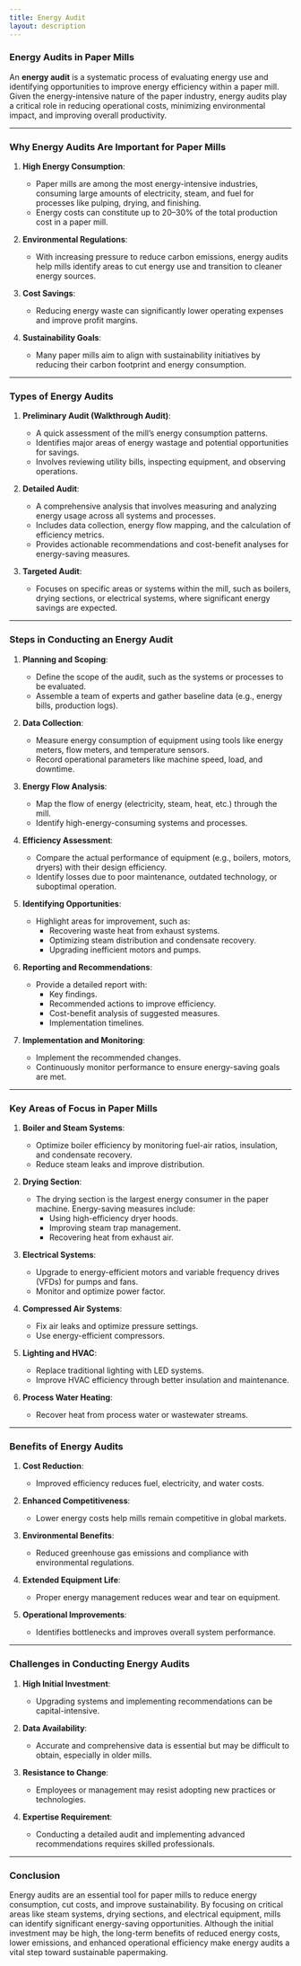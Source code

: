 ```yaml
---
title: Energy Audit
layout: description
---
```


### **Energy Audits in Paper Mills**

An **energy audit** is a systematic process of evaluating energy use and identifying opportunities to improve energy efficiency within a paper mill. Given the energy-intensive nature of the paper industry, energy audits play a critical role in reducing operational costs, minimizing environmental impact, and improving overall productivity.

---

### **Why Energy Audits Are Important for Paper Mills**
1. **High Energy Consumption**:
    - Paper mills are among the most energy-intensive industries, consuming large amounts of electricity, steam, and fuel for processes like pulping, drying, and finishing.
    - Energy costs can constitute up to 20–30% of the total production cost in a paper mill.

2. **Environmental Regulations**:
    - With increasing pressure to reduce carbon emissions, energy audits help mills identify areas to cut energy use and transition to cleaner energy sources.

3. **Cost Savings**:
    - Reducing energy waste can significantly lower operating expenses and improve profit margins.

4. **Sustainability Goals**:
    - Many paper mills aim to align with sustainability initiatives by reducing their carbon footprint and energy consumption.

---

### **Types of Energy Audits**
1. **Preliminary Audit (Walkthrough Audit)**:
    - A quick assessment of the mill’s energy consumption patterns.
    - Identifies major areas of energy wastage and potential opportunities for savings.
    - Involves reviewing utility bills, inspecting equipment, and observing operations.

2. **Detailed Audit**:
    - A comprehensive analysis that involves measuring and analyzing energy usage across all systems and processes.
    - Includes data collection, energy flow mapping, and the calculation of efficiency metrics.
    - Provides actionable recommendations and cost-benefit analyses for energy-saving measures.

3. **Targeted Audit**:
    - Focuses on specific areas or systems within the mill, such as boilers, drying sections, or electrical systems, where significant energy savings are expected.

---

### **Steps in Conducting an Energy Audit**
1. **Planning and Scoping**:
    - Define the scope of the audit, such as the systems or processes to be evaluated.
    - Assemble a team of experts and gather baseline data (e.g., energy bills, production logs).

2. **Data Collection**:
    - Measure energy consumption of equipment using tools like energy meters, flow meters, and temperature sensors.
    - Record operational parameters like machine speed, load, and downtime.

3. **Energy Flow Analysis**:
    - Map the flow of energy (electricity, steam, heat, etc.) through the mill.
    - Identify high-energy-consuming systems and processes.

4. **Efficiency Assessment**:
    - Compare the actual performance of equipment (e.g., boilers, motors, dryers) with their design efficiency.
    - Identify losses due to poor maintenance, outdated technology, or suboptimal operation.

5. **Identifying Opportunities**:
    - Highlight areas for improvement, such as:
        - Recovering waste heat from exhaust systems.
        - Optimizing steam distribution and condensate recovery.
        - Upgrading inefficient motors and pumps.

6. **Reporting and Recommendations**:
    - Provide a detailed report with:
        - Key findings.
        - Recommended actions to improve efficiency.
        - Cost-benefit analysis of suggested measures.
        - Implementation timelines.

7. **Implementation and Monitoring**:
    - Implement the recommended changes.
    - Continuously monitor performance to ensure energy-saving goals are met.

---

### **Key Areas of Focus in Paper Mills**
1. **Boiler and Steam Systems**:
    - Optimize boiler efficiency by monitoring fuel-air ratios, insulation, and condensate recovery.
    - Reduce steam leaks and improve distribution.

2. **Drying Section**:
    - The drying section is the largest energy consumer in the paper machine. Energy-saving measures include:
        - Using high-efficiency dryer hoods.
        - Improving steam trap management.
        - Recovering heat from exhaust air.

3. **Electrical Systems**:
    - Upgrade to energy-efficient motors and variable frequency drives (VFDs) for pumps and fans.
    - Monitor and optimize power factor.

4. **Compressed Air Systems**:
    - Fix air leaks and optimize pressure settings.
    - Use energy-efficient compressors.

5. **Lighting and HVAC**:
    - Replace traditional lighting with LED systems.
    - Improve HVAC efficiency through better insulation and maintenance.

6. **Process Water Heating**:
    - Recover heat from process water or wastewater streams.

---

### **Benefits of Energy Audits**
1. **Cost Reduction**:
    - Improved efficiency reduces fuel, electricity, and water costs.

2. **Enhanced Competitiveness**:
    - Lower energy costs help mills remain competitive in global markets.

3. **Environmental Benefits**:
    - Reduced greenhouse gas emissions and compliance with environmental regulations.

4. **Extended Equipment Life**:
    - Proper energy management reduces wear and tear on equipment.

5. **Operational Improvements**:
    - Identifies bottlenecks and improves overall system performance.

---

### **Challenges in Conducting Energy Audits**
1. **High Initial Investment**:
    - Upgrading systems and implementing recommendations can be capital-intensive.

2. **Data Availability**:
    - Accurate and comprehensive data is essential but may be difficult to obtain, especially in older mills.

3. **Resistance to Change**:
    - Employees or management may resist adopting new practices or technologies.

4. **Expertise Requirement**:
    - Conducting a detailed audit and implementing advanced recommendations requires skilled professionals.

---

### **Conclusion**
Energy audits are an essential tool for paper mills to reduce energy consumption, cut costs, and improve sustainability. By focusing on critical areas like steam systems, drying sections, and electrical equipment, mills can identify significant energy-saving opportunities. Although the initial investment may be high, the long-term benefits of reduced energy costs, lower emissions, and enhanced operational efficiency make energy audits a vital step toward sustainable papermaking.